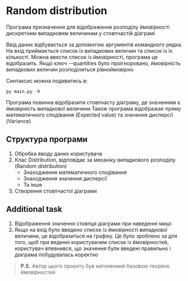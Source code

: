 # Random distribution
Програма призначення для відображення розподілу ймовірності дискретним випадковим величинам у стовпчастій діаграмі

Ввід даних відбувається за допомогою аргументів командного рядка.
На вхід приймається список із випадкових величин та список із їх кількості.
Можна ввести список із ймовірності, програма це відобразить.
Якщо ключ --quantities було проігноровано, ймовірність випадкових величин розподілиться рівноймовірно

Синтаксис можна подивитись в:
```
py main.py -h
```

Програма повинна відобразити стовпчасту діаграму, де значенням є ймовірність випадкової величини
Також програма відображає пряму математичного сподівання (Expected value) та значення дисперсії (Variance)

## Структура програми
1. Обробка вводу даних користувача
2. Клас Distribution, відповідає за механіку випадкового розподілу (Random distribution)
   * Знаходження математичного сподівання
   * Знаходження значення дисперсії
   * Та інше
3. Створення стовпчастої діаграми

## Additional task
1. Відображення значення стовпця діаграми при наведенні миші
2. Якщо на вхід було введено список із ймовірності випадкової величини, це відобразиться на графіку.
Це було зроблено за для того, щоб при веденні користувачем список із ймовірностей, користувач впевнився, що значення були
введені правильно і діаграма побудувалась коректно

> **P.S.** Автор цього проєкту був натхненний базовою теорією ймовірностей 